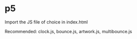 # p5
Import the JS file of choice in index.html


Recommended:
clock.js,
bounce.js,
artwork.js,
multibounce.js
